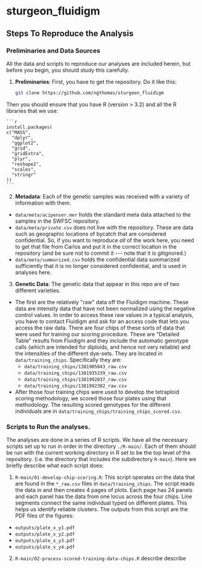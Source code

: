 # sturgeon_fluidigm


## Steps To Reproduce the Analysis

### Preliminaries and Data Sources
All the data and scripts to reproduce our analyses are included herein, but
before you begin, you should study this carefully.

1. __Preliminaries__: First, you have to get the repository.  Do it like this:

    ```sh
    git clone https://github.com/ngthomas/sturgeon_fluidigm
    ```
  
  Then you should ensure that you have R (version > 3.2) and all the R libraries that we use:
  
    ```r
    install.packages(
    c("MASS", 
      "dplyr", 
      "ggplot2", 
      "grid", 
      "gridExtra", 
      "plyr", 
      "reshape2", 
      "scales", 
      "stringr"
    ))
    ```
    
2. __Metadata__: Each of the genetic samples was received with a variety of information with them.
  * `data/meta/acipenser.mer` holds the standard meta data attached to the samples in the SWFSC repository.
  * `data/meta/private.csv` does not live with the repository.  These are data such as geographic locations of bycatch that are considered confidential.  So, if you want to reproduce _all_ of the work here, you need to get that file from Carlos and put it in the correct location in the repository (and be sure not to commit  it --- note that it is gitignored.)
  * `data/meta/summarized.csv` holds the confidential data summarized sufficiently that it is no longer considered confidential, and is used in analyses here.
3. __Genetic Data__: The genetic data that appear in this repo are of two different varieties.  
  * The first are the relatively "raw" data off the Fluidigm machine. These data are intensity data that have not been normalized using the negative control values.  In order to access these raw values in a typical analysis, you have to contact Fluidigm and ask for an access code that lets you access the raw data. There are four chips of these sorts of data that were used for training our scoring procedure. These are "Detailed Table" results from Fluidigm and they include the automatic genotype calls (which are intended for diploids, and hence not very reliable) and the intensities of the different dye-sets. They are located in `data/training_chips`.  Specifically they are:
    - `data/training_chips/1381905043_raw.csv`
    - `data/training_chips/1381935339_raw.csv`
    - `data/training_chips/1381992037_raw.csv`
    - `data/training_chips/1381992302_raw.csv`
  * After those four training chips were used to develop the tetraploid scoring methodology, we scored those four plates using that methodology.  The resulting scored genotypes for the different individuals are in `data/training_chips/training_chips_scored.csv`.


### Scripts to Run the analyses.

The analyses are done in a series of R scripts.  We have all the necessary scripts set up to run in 
order in the directory `./R-main/`.  Each of them should be run with the current
working directory in R set to be the top level of the repository. (i.e. the directory
that includes the subdirectory `R-main`). Here we briefly describe what each script does:

1. `R-main/01-develop-chip-scoring.R`:  This script operates on the data that are found in the `*_raw.csv` files in `data/training_chips`. The script reads the data in and then creates 4 pages of plots.  Each page has 24 panels and each panel has the data from one locus across the four chips. Line segments connect the same individual typed on different plates.  This helps us identify reliable clusters. The outputs from this script are the PDF files of the figures:
  - `outputs/plate_x_y1.pdf`
  - `outputs/plate_x_y2.pdf`
  - `outputs/plate_x_y3.pdf`
  - `outputs/plate_x_y4.pdf`
2. `R-main/02-process-scored-training-data-chips.R` describe describe
